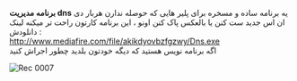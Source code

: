 **برنامه مدیریت dns**
یه برنامه ساده و مسخره برای پلیر هایی که حوصله ندارن هربار دی ان اس جدید ست کنن یا بالعکس پاک کنن اونو ، این برنامه کارتون راحت تر میکنه
لینک دانلودش :  
  http://www.mediafire.com/file/akikdyovbzfgzwy/Dns.exe  
اگه برنامه نویس هستید که دیگه خودتون بلدید چطور اجراش کنید    


![Rec 0007](https://github.com/user-attachments/assets/71fcaaed-00a0-40ef-98f1-05caa4082fcc)
